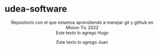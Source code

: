 # udea-software
<div align="center">
Repositorio con el que estamos aprendiendo a manejar git y github en Mision Tic 2022
</div>
<div align="center">
Este texto lo agrego Hugo
</div>
<div align="center">
  <p>Este texto lo agrego Juan</p>
</div>
